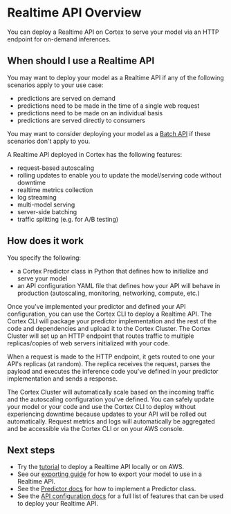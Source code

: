 # Realtime API Overview

You can deploy a Realtime API on Cortex to serve your model via an HTTP endpoint for on-demand inferences.

## When should I use a Realtime API

You may want to deploy your model as a Realtime API if any of the following scenarios apply to your use case:

* predictions are served on demand
* predictions need to be made in the time of a single web request
* predictions need to be made on an individual basis
* predictions are served directly to consumers

You may want to consider deploying your model as a [Batch API](batch-api.md) if these scenarios don't apply to you.

A Realtime API deployed in Cortex has the following features:

* request-based autoscaling
* rolling updates to enable you to update the model/serving code without downtime
* realtime metrics collection
* log streaming
* multi-model serving
* server-side batching
* traffic splitting (e.g. for A/B testing)

## How does it work

You specify the following:

* a Cortex Predictor class in Python that defines how to initialize and serve your model
* an API configuration YAML file that defines how your API will behave in production (autoscaling, monitoring, networking, compute, etc.)

Once you've implemented your predictor and defined your API configuration, you can use the Cortex CLI to deploy a Realtime API. The Cortex CLI will package your predictor implementation and the rest of the code and dependencies and upload it to the Cortex Cluster. The Cortex Cluster will set up an HTTP endpoint that routes traffic to multiple replicas/copies of web servers initialized with your code.

When a request is made to the HTTP endpoint, it gets routed to one your API's replicas (at random). The replica receives the request, parses the payload and executes the inference code you've defined in your predictor implementation and sends a response.

The Cortex Cluster will automatically scale based on the incoming traffic and the autoscaling configuration you've defined. You can safely update your model or your code and use the Cortex CLI to deploy without experiencing downtime because updates to your API will be rolled out automatically. Request metrics and logs will automatically be aggregated and be accessible via the Cortex CLI or on your AWS console.

## Next steps

* Try the [tutorial](../../examples/pytorch/text-generator/README.md) to deploy a Realtime API locally or on AWS.
* See our [exporting guide](../guides/exporting.md) for how to export your model to use in a Realtime API.
* See the [Predictor docs](realtime-api/predictors.md) for how to implement a Predictor class.
* See the [API configuration docs](realtime-api/api-configuration.md) for a full list of features that can be used to deploy your Realtime API.

